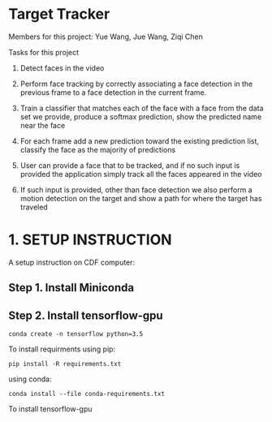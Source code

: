 # Target Tracker

Members for this project: Yue Wang, Jue Wang, Ziqi Chen

Tasks for this project

1.	Detect faces in the video

2.	Perform face tracking by correctly associating a face detection in the previous frame to a face detection in the current frame.

3.	Train a classifier that matches each of the face with a face from the data set we provide, produce a softmax prediction, show the predicted name near the face

4.	For each frame add a new prediction toward the existing prediction list, classify the face as the majority of predictions

5.	User can provide a face that to be tracked, and if no such input is provided the application simply track all the faces appeared in the video

6.	If such input is provided, other than face detection we also perform a motion detection on the target and show a path for where the target has traveled

# 1. SETUP INSTRUCTION
A setup instruction on CDF computer:
## Step 1. Install Miniconda
## Step 2. Install tensorflow-gpu
```shell
conda create -n tensorflow python=3.5
```


To install requirments using pip:<br />
```shell
pip install -R requirements.txt
```
using conda:<br />
```shell
conda install --file conda-requirements.txt
```

To install tensorflow-gpu
